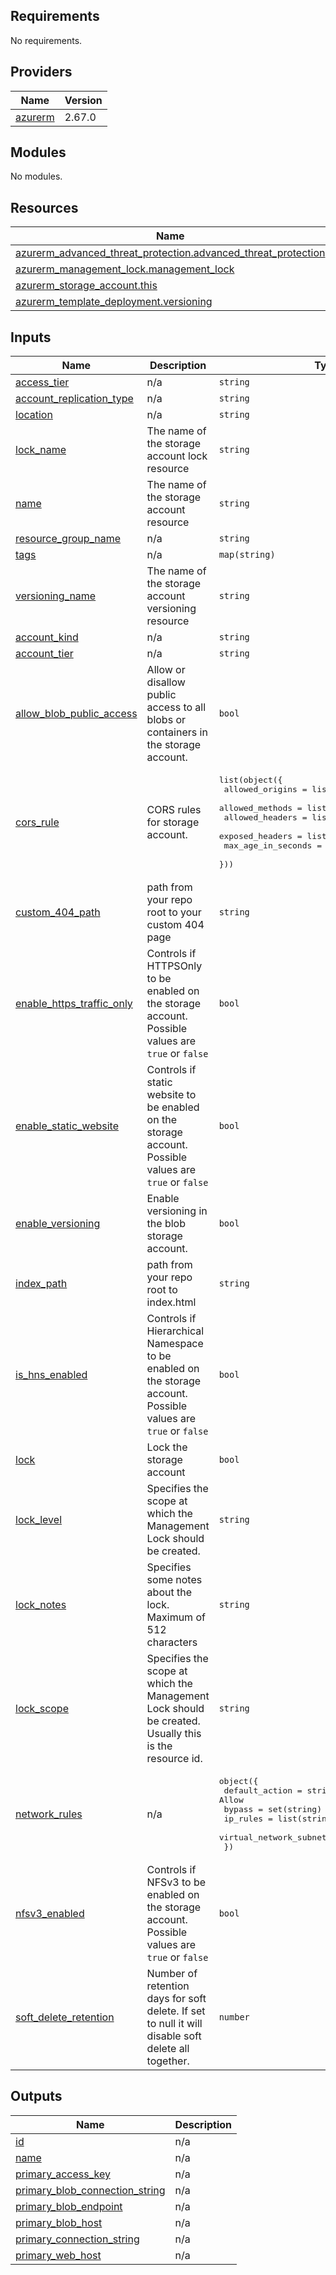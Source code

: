 
<!-- BEGINNING OF PRE-COMMIT-TERRAFORM DOCS HOOK -->
## Requirements

No requirements.

## Providers

| Name | Version |
|------|---------|
| <a name="provider_azurerm"></a> [azurerm](#provider\_azurerm) | 2.67.0 |

## Modules

No modules.

## Resources

| Name | Type |
|------|------|
| [azurerm_advanced_threat_protection.advanced_threat_protection](https://registry.terraform.io/providers/hashicorp/azurerm/latest/docs/resources/advanced_threat_protection) | resource |
| [azurerm_management_lock.management_lock](https://registry.terraform.io/providers/hashicorp/azurerm/latest/docs/resources/management_lock) | resource |
| [azurerm_storage_account.this](https://registry.terraform.io/providers/hashicorp/azurerm/latest/docs/resources/storage_account) | resource |
| [azurerm_template_deployment.versioning](https://registry.terraform.io/providers/hashicorp/azurerm/latest/docs/resources/template_deployment) | resource |

## Inputs

| Name | Description | Type | Default | Required |
|------|-------------|------|---------|:--------:|
| <a name="input_access_tier"></a> [access\_tier](#input\_access\_tier) | n/a | `string` | n/a | yes |
| <a name="input_account_replication_type"></a> [account\_replication\_type](#input\_account\_replication\_type) | n/a | `string` | n/a | yes |
| <a name="input_location"></a> [location](#input\_location) | n/a | `string` | n/a | yes |
| <a name="input_lock_name"></a> [lock\_name](#input\_lock\_name) | The name of the storage account lock resource | `string` | n/a | yes |
| <a name="input_name"></a> [name](#input\_name) | The name of the storage account resource | `string` | n/a | yes |
| <a name="input_resource_group_name"></a> [resource\_group\_name](#input\_resource\_group\_name) | n/a | `string` | n/a | yes |
| <a name="input_tags"></a> [tags](#input\_tags) | n/a | `map(string)` | n/a | yes |
| <a name="input_versioning_name"></a> [versioning\_name](#input\_versioning\_name) | The name of the storage account versioning resource | `string` | n/a | yes |
| <a name="input_account_kind"></a> [account\_kind](#input\_account\_kind) | n/a | `string` | `"StorageV2"` | no |
| <a name="input_account_tier"></a> [account\_tier](#input\_account\_tier) | n/a | `string` | `"Standard"` | no |
| <a name="input_allow_blob_public_access"></a> [allow\_blob\_public\_access](#input\_allow\_blob\_public\_access) | Allow or disallow public access to all blobs or containers in the storage account. | `bool` | `false` | no |
| <a name="input_cors_rule"></a> [cors\_rule](#input\_cors\_rule) | CORS rules for storage account. | <pre>list(object({<br>    allowed_origins    = list(string)<br>    allowed_methods    = list(string)<br>    allowed_headers    = list(string)<br>    exposed_headers    = list(string)<br>    max_age_in_seconds = number<br>  }))</pre> | `[]` | no |
| <a name="input_custom_404_path"></a> [custom\_404\_path](#input\_custom\_404\_path) | path from your repo root to your custom 404 page | `string` | `"index.html"` | no |
| <a name="input_enable_https_traffic_only"></a> [enable\_https\_traffic\_only](#input\_enable\_https\_traffic\_only) | Controls if HTTPSOnly to be enabled on the storage account. Possible values are `true` or `false` | `bool` | `true` | no |
| <a name="input_enable_static_website"></a> [enable\_static\_website](#input\_enable\_static\_website) | Controls if static website to be enabled on the storage account. Possible values are `true` or `false` | `bool` | `false` | no |
| <a name="input_enable_versioning"></a> [enable\_versioning](#input\_enable\_versioning) | Enable versioning in the blob storage account. | `bool` | `true` | no |
| <a name="input_index_path"></a> [index\_path](#input\_index\_path) | path from your repo root to index.html | `string` | `"index.html"` | no |
| <a name="input_is_hns_enabled"></a> [is\_hns\_enabled](#input\_is\_hns\_enabled) | Controls if Hierarchical Namespace to be enabled on the storage account. Possible values are `true` or `false` | `bool` | `false` | no |
| <a name="input_lock"></a> [lock](#input\_lock) | Lock the storage account | `bool` | `false` | no |
| <a name="input_lock_level"></a> [lock\_level](#input\_lock\_level) | Specifies the scope at which the Management Lock should be created. | `string` | `"CanNotDelete"` | no |
| <a name="input_lock_notes"></a> [lock\_notes](#input\_lock\_notes) | Specifies some notes about the lock. Maximum of 512 characters | `string` | `null` | no |
| <a name="input_lock_scope"></a> [lock\_scope](#input\_lock\_scope) | Specifies the scope at which the Management Lock should be created. Usually this is the resource id. | `string` | `null` | no |
| <a name="input_network_rules"></a> [network\_rules](#input\_network\_rules) | n/a | <pre>object({<br>    default_action             = string # Valid option Deny Allow<br>    bypass                     = set(string)<br>    ip_rules                   = list(string)<br>    virtual_network_subnet_ids = list(string)<br>  })</pre> | `null` | no |
| <a name="input_nfsv3_enabled"></a> [nfsv3\_enabled](#input\_nfsv3\_enabled) | Controls if NFSv3 to be enabled on the storage account. Possible values are `true` or `false` | `bool` | `false` | no |
| <a name="input_soft_delete_retention"></a> [soft\_delete\_retention](#input\_soft\_delete\_retention) | Number of retention days for soft delete. If set to null it will disable soft delete all together. | `number` | `null` | no |

## Outputs

| Name | Description |
|------|-------------|
| <a name="output_id"></a> [id](#output\_id) | n/a |
| <a name="output_name"></a> [name](#output\_name) | n/a |
| <a name="output_primary_access_key"></a> [primary\_access\_key](#output\_primary\_access\_key) | n/a |
| <a name="output_primary_blob_connection_string"></a> [primary\_blob\_connection\_string](#output\_primary\_blob\_connection\_string) | n/a |
| <a name="output_primary_blob_endpoint"></a> [primary\_blob\_endpoint](#output\_primary\_blob\_endpoint) | n/a |
| <a name="output_primary_blob_host"></a> [primary\_blob\_host](#output\_primary\_blob\_host) | n/a |
| <a name="output_primary_connection_string"></a> [primary\_connection\_string](#output\_primary\_connection\_string) | n/a |
| <a name="output_primary_web_host"></a> [primary\_web\_host](#output\_primary\_web\_host) | n/a |
<!-- END OF PRE-COMMIT-TERRAFORM DOCS HOOK -->
